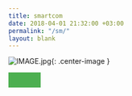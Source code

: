 ```yaml
---
title: smartcom
date: 2018-04-01 21:32:00 +03:00
permalink: "/sm/"
layout: blank
---
```


![IMAGE.jpg](/uploads/IMAGE.jpg){: .center-image }

<style>
.center-image { margin: 0 auto; display: block; width: 100%;}
.button {
    background-color: #4CAF50; /* Green */
    border: none;
    color: white;
    padding: 15px 32px;
    text-align: center;
    text-decoration: none;
    display: inline-block;
    font-size: 16px;
}
</style>

<a class="button" href="http://www.smartcom.tech"></a>

